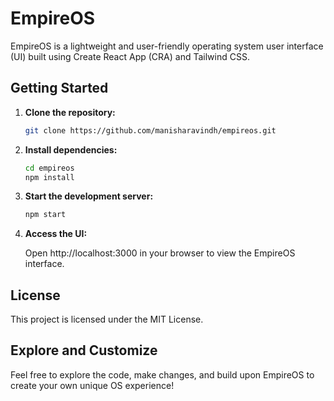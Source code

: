# EmpireOS

EmpireOS is a lightweight and user-friendly operating system user interface (UI) built using Create React App (CRA) and Tailwind CSS.

## Getting Started

1. **Clone the repository:**

   ```bash
   git clone https://github.com/manisharavindh/empireos.git
   ```

2. **Install dependencies:**

   ```bash
   cd empireos
   npm install
   ```

3. **Start the development server:**

   ```bash
   npm start
   ```

4. **Access the UI:**

   Open http://localhost:3000 in your browser to view the EmpireOS interface.

## License

This project is licensed under the MIT License.

## Explore and Customize

Feel free to explore the code, make changes, and build upon EmpireOS to create your own unique OS experience!

<br/>
